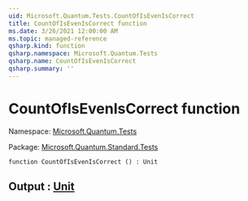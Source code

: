 ```yaml
---
uid: Microsoft.Quantum.Tests.CountOfIsEvenIsCorrect
title: CountOfIsEvenIsCorrect function
ms.date: 3/26/2021 12:00:00 AM
ms.topic: managed-reference
qsharp.kind: function
qsharp.namespace: Microsoft.Quantum.Tests
qsharp.name: CountOfIsEvenIsCorrect
qsharp.summary: ''
---
```


# CountOfIsEvenIsCorrect function

Namespace: [Microsoft.Quantum.Tests](xref:Microsoft.Quantum.Tests)

Package: [Microsoft.Quantum.Standard.Tests](https://nuget.org/packages/Microsoft.Quantum.Standard.Tests)




```qsharp
function CountOfIsEvenIsCorrect () : Unit
```


## Output : [Unit](xref:microsoft.quantum.lang-ref.unit)

